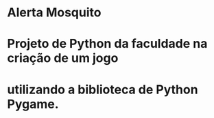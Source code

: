 #                Alerta Mosquito

# Projeto de Python da faculdade na criação de um jogo
#      utilizando a biblioteca de Python Pygame.
